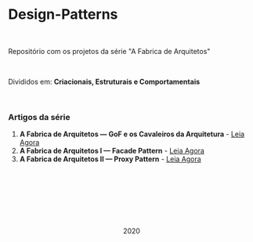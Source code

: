 # Design-Patterns
<br>
<p>Repositório com os projetos da série "A Fabrica de Arquitetos"</p>
<br>
<p>Divididos em: <strong>Criacionais, Estruturais e Comportamentais</strong></p>
<br>
<h3>Artigos da série</h3>
<ol>
  <li><strong>A Fabrica de Arquitetos — GoF e os Cavaleiros da Arquitetura</strong> - <a href="https://medium.com/@lucas.eschechola/a-fabrica-de-arquitetos-gof-e-os-cavaleiros-da-arquitetura-e0629a63b659">Leia Agora</a></li>
  <li><strong>A Fabrica de Arquitetos I — Facade Pattern</strong> - <a href="https://medium.com/@lucas.eschechola/a-fabrica-de-arquitetos-facade-pattern-b3525423960">Leia Agora</a></li>
  <li><strong>A Fabrica de Arquitetos II — Proxy Pattern</strong> - <a href="https://medium.com/@lucas.eschechola/a-f%C3%A1brica-de-arquitetos-ii-proxy-pattern-d279a8c89ac6">Leia Agora</a></li>
</ol>

<br><br><br>
<br><br><br>

<p align="center">2020</p>
